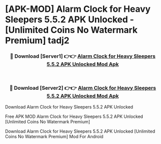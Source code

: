 # [APK-MOD] Alarm Clock for Heavy Sleepers 5.5.2 APK Unlocked - [Unlimited Coins No Watermark Premium] tadj2



<div align="center">
<h3>🔴 Download [Server1] 👉👉 <a href="https://momento.my/?title=Alarm_Clock_for_Heavy_Sleepers_5.5.2_APK_Unlocked">Alarm Clock for Heavy Sleepers 5.5.2 APK Unlocked Mod Apk</a></h3><br>

<h3>🔴 Download [Server2] 👉👉 <a href="https://momento.my/?title=Alarm_Clock_for_Heavy_Sleepers_5.5.2_APK_Unlocked">Alarm Clock for Heavy Sleepers 5.5.2 APK Unlocked Mod Apk</a></h3>
</div>



Download Alarm Clock for Heavy Sleepers 5.5.2 APK Unlocked 

Free APK MOD Alarm Clock for Heavy Sleepers 5.5.2 APK Unlocked [Unlimited Coins No Watermark Premium]

Download Alarm Clock for Heavy Sleepers 5.5.2 APK Unlocked [Unlimited Coins No Watermark Premium] Mod For Android
